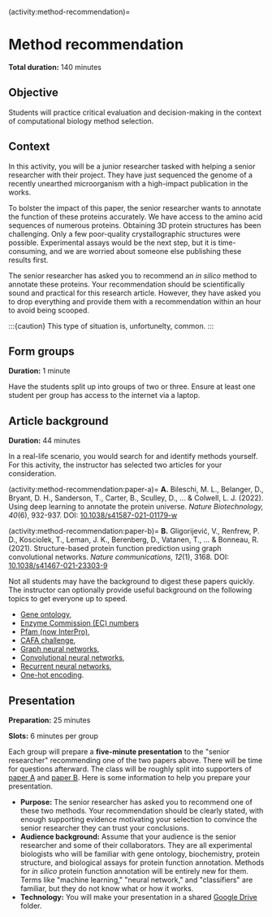 (activity:method-recommendation)=
# Method recommendation

**Total duration:** 140 minutes

## Objective

Students will practice critical evaluation and decision-making in the context of computational biology method selection.

## Context

In this activity, you will be a junior researcher tasked with helping a senior researcher with their project.
They have just sequenced the genome of a recently unearthed microorganism with a high-impact publication in the works.

To bolster the impact of this paper, the senior researcher wants to annotate the function of these proteins accurately.
We have access to the amino acid sequences of numerous proteins.
Obtaining 3D protein structures has been challenging.
Only a few poor-quality crystallographic structures were possible.
Experimental assays would be the next step, but it is time-consuming, and we are worried about someone else publishing these results first.

The senior researcher has asked you to recommend an *in silico* method to annotate these proteins.
Your recommendation should be scientifically sound and practical for this research article.
However, they have asked you to drop everything and provide them with a recommendation within an hour to avoid being scooped.

:::{caution}
This type of situation is, unfortunelty, common.
:::

## Form groups

**Duration:** 1 minute

Have the students split up into groups of two or three.
Ensure at least one student per group has access to the internet via a laptop.

## Article background

**Duration:** 44 minutes

In a real-life scenario, you would search for and identify methods yourself.
For this activity, the instructor has selected two articles for your consideration.

(activity:method-recommendation:paper-a)=
**A.** Bileschi, M. L., Belanger, D., Bryant, D. H., Sanderson, T., Carter, B., Sculley, D., ... & Colwell, L. J. (2022). Using deep learning to annotate the protein universe. *Nature Biotechnology, 40*(6), 932-937. DOI: [10.1038/s41587-021-01179-w](https://doi.org/10.1038/s41587-021-01179-w)

(activity:method-recommendation:paper-b)=
**B.** Gligorijević, V., Renfrew, P. D., Kosciolek, T., Leman, J. K., Berenberg, D., Vatanen, T., ... & Bonneau, R. (2021). Structure-based protein function prediction using graph convolutional networks. *Nature communications, 12*(1), 3168. DOI: [10.1038/s41467-021-23303-9](https://doi.org/10.1038/s41467-021-23303-9)

Not all students may have the background to digest these papers quickly.
The instructor can optionally provide useful background on the following topics to get everyone up to speed.

- [Gene ontology](https://geneontology.org/docs/ontology-documentation/),
- [Enzyme Commission (EC) numbers](https://enzyme.expasy.org/enzyme_details.html)
- [Pfam (now InterPro)](https://www.ebi.ac.uk/interpro/),
- [CAFA challenge](https://biofunctionprediction.org/cafa/),
- [Graph neural networks](https://distill.pub/2021/gnn-intro/),
- [Convolutional neural networks](https://saturncloud.io/blog/a-comprehensive-guide-to-convolutional-neural-networks-the-eli5-way/),
- [Recurrent neural networks](https://www.geeksforgeeks.org/introduction-to-recurrent-neural-network/),
- [One-hot encoding](https://www.geeksforgeeks.org/ml-one-hot-encoding-of-datasets-in-python/).

## Presentation

**Preparation:** 25 minutes

**Slots:** 6 minutes per group

Each group will prepare a **five-minute presentation** to the "senior researcher" recommending one of the two papers above.
There will be time for questions afterward.
The class will be roughly split into supporters of [paper A](activity:method-recommendation:paper-a) and [paper B](activity:method-recommendation:paper-b).
Here is some information to help you prepare your presentation.

- **Purpose:**
  The senior researcher has asked you to recommend one of these two methods.
  Your recommendation should be clearly stated, with enough supporting evidence motivating your selection to convince the senior researcher they can trust your conclusions.
- **Audience background:**
  Assume that your audience is the senior researcher and some of their collaborators.
  They are all experimental biologists who will be familiar with gene ontology, biochemistry, protein structure, and biological assays for protein function annotation.
  Methods for *in silico* protein function annotation will be entirely new for them.
  Terms like "machine learning," "neural network," and "classifiers" are familiar, but they do not know what or how it works.
- **Technology:**
  You will make your presentation in a shared [Google Drive](https://www.google.com/drive/) folder.

<!-- ### Example

Below is a presentation for a different paper.

- Sanderson, T., Bileschi, M. L., Belanger, D., & Colwell, L. J. (2023). ProteInfer, deep neural networks for protein functional inference. *eLife, 12*, e80942. DOI: [10.7554/eLife.80942](https://doi.org/10.7554/eLife.80942)
 -->
